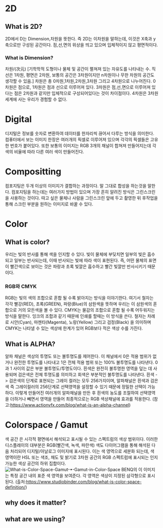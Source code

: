 # 2D
## What is 2D?
2D에서 D는 Dimension,차원을 뜻한다. 즉 2D는 이차원을 말하는데, 이것은 X축과 y축으로만 구성된 공간이다. 점,선,면의 위상을 띄고 있으며 입체적이지 않고 평면적이다.
### What is Dimension? 
차원/(次元) [기학학적 도형이나 물체 및 공간이 펼쳐져 있는 자유도를 나타내는 수. 직선은 1차원, 평면은 2차원, 보통의 공간은 3차원이지만 n차원이나 무한 차원의 공간도 생각할 수 있음.]
차원은 총 0차원,1차원,2차원,3차원 그리고 4차원으로 나누어진다. 0차원은 점으로, 1차원은 점과 선으로 이루어져 있다. 3차원은 점,선,면으로 이루어져 있다는 점은 2차원과 같지만 입체적으로 구성되어있다는 것이 차이점이다. 4차원은 3차원 세계에 사는 우리가 경험할 수 없다.

# Digital
디지털은 정보를 숫자로 변환하여 데이터를 한자리씩 끊어서 다루는 방식을 의미한다. 컴퓨터에서 보는 이미지 한장은 여러개의 픽셀로 이루어져 있으며 각각의 픽셀들은 고유한 번호가 붙어있다. 또한 보통의 이미지는 RGB 3개의 채널이 합쳐져 만들어지는데 각 색의 비율에 따라 다른 여러 색이 만들어진다.

# Compositting
컴포지팅은 두개 이상의 이미지가 결합하는 과정이다. 말 그대로 합성을 하는것을 말한다. 컴포지팅을 하는데는 여러가지 방법이 있으며 가장 흔히 알려진 방식은 그린스크린을 사용하는 것이다. 따고 싶은 물체나 사람을 그린스크린 앞에 두고 촬영한 뒤 후작업을 통해 스크린 부분을 원하는 이미지로 바꿀 수 있다.
     
# Color
## What is color? 
우리는 빛의 반사를 통해 색을 인지할 수 있다.
빛이 물체에 부딪치면 일부의 빛은 흡수되고 일부는 반사되는데, 이때 반사되는 빛에 따라 색이 표현된다. 즉,  어떤 물체의 표면이 빨간색으로 보이는 것은 파랑과 초록 빛깔은 흡수하고 빨간 빛깔만 반사시키기 때문이다. 
### RGB와 CMYK
RGB는 빛의 색의 조합으로 혼합 될 수록 밝아지는 방식을 이야기한다. 여기서 철자는 각각 빨강(RED), 초록(GREEN), 파랑(Blue)의 삼원색을 뜻하며 우리는 이 삼원색의 혼합으로 거의 모든색을 볼 수 있다. CMYK는 물감의 조합으로 혼합 될 수록 어두워지는 방식을 말한다. 잉크의 조합과 같기 때문에 인쇄를 할때는 이 방식을 쓴다. 철자는 차례로 시안(Cyan), 마젠타(Magenta), 노랑(Yellow) 그리고 검정(Black) 을 의미하며 CMYK는 나타낼 수 있는 색상에 한계가 있어 RGB보다 적은 색상 수를 가진다. 
     
## What is ALPHA?
알파 채널은 색상의 투명도 또는 불투명도를 제어한다.
이 채널에서 0은 적용 범위가 없거나 완전한 투명도를 나타내고 1은 전체 적용 범위 또는 100% 불투명도를 나타낸다. 0과 1 사이의 값은 부분 불투명도/투명도이다. 흰색은 완전히 불투명한 영역을 덮는 데 사용되며 검은색은 전체 투명도를 의미하고 회색은 부분적인 불투명도를 나타낸다. 흰색 -> 검은색의 단계로 표현되는 그레이 컬러는 모두 256가지이며, 알파채널은 흰색과 검은색 즉 그레이컬러의 256단계로 선택영역을 설정할 수 있기 때문에 정밀한 선택이 가능하다. 이렇게 만들어진 여러개의 알파채널을 만든 후 흰색의 농도를 조절하여 선택영역을 더하거나 빼면서 영역을 만들어 최종적으로는 RGB 색상채널에 효과를 적용한다.   (참고:https://www.actionvfx.com/blog/what-is-an-alpha-channel)

# Colorspace / Gamut
색 공간 은 시각적 평면에서 해석되고 표시될 수 있는 스펙트럼의 색상 범위이다. 이러한 디스플레이의 대부분은 RGB(빨간색, 녹색, 파란색) 색도 다이어그램을 통해 해석된 다음 처리되어 디지털/아날로그 이미지에 표시된다. 이는 색 영역으로 세분화 되는데, 색 영역이란 HSL 또는 색조, 채도 및 밝기로 3차원 공간의 RGB 스펙트럼에 표시되는 인지 가능한 색상 공간의 하위 집합이다. 
![What-is-Color-Space-Gamut-•-Gamut-in-Color-Space](https://user-images.githubusercontent.com/112813981/194696581-dfb921ac-2f04-44a0-a0b3-65a452047606.jpg)
BENQ의 이 이미지는 특정 공간 내의 표준 색 영역을 보여준다. 각 영역은 색상이 지정된 삼각형으로 표시된다. 
(출처:https://www.studiobinder.com/blog/what-is-color-space-definition/)
## why does it matter?
## what are we using?
